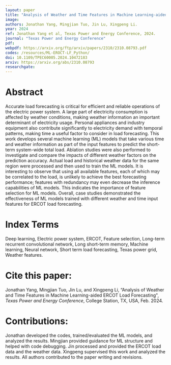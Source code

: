 ```yaml
---
layout: paper
title: "Analysis of Weather and Time Features in Machine Learning-aided ERCOT Load Forecasting"
image: 
authors: Jonathan Yang, Mingjian Tuo, Jin Lu, Xingpeng Li.
year: 2024
ref: Jonathan Yang et al, Texas Power and Energy Conference, 2024.  
journal: "Texas Power and Energy Conference"
pdf: 
webpdf: https://arxiv.org/ftp/arxiv/papers/2310/2310.08793.pdf
codes: /resources/ML-EROCT-LF_Python/
doi: 10.1109/TPEC60005.2024.10472183
arxiv: https://arxiv.org/abs/2310.08793
researchgate: 
---
```


# Abstract
Accurate load forecasting is critical for efficient and reliable operations of the electric power system. A large part of electricity consumption is affected by weather conditions, making weather information an important determinant of electricity usage. Personal appliances and industry equipment also contribute significantly to electricity demand with temporal patterns, making time a useful factor to consider in load forecasting. This work develops several machine learning (ML) models that take various time and weather information as part of the input features to predict the short-term system-wide total load. Ablation studies were also performed to investigate and compare the impacts of different weather factors on the prediction accuracy. Actual load and historical weather data for the same region were processed and then used to train the ML models. It is interesting to observe that using all available features, each of which may be correlated to the load, is unlikely to achieve the best forecasting performance; features with redundancy may even decrease the inference capabilities of ML models. This indicates the importance of feature selection for ML models. Overall, case studies demonstrated the effectiveness of ML models trained with different weather and time input features for ERCOT load forecasting.

# Index Terms
Deep learning, Electric power system, ERCOT, Feature selection, Long-term recurrent convolutional network, Long short-term memory, Machine learning, Neural network, Short term load forecasting, Texas power grid, Weather features.

# Cite this paper:
Jonathan Yang, Mingjian Tuo, Jin Lu, and Xingpeng Li, “Analysis of Weather and Time Features in Machine Learning-aided ERCOT Load Forecasting", *Texas Power and Energy Conference*, College Station, TX, USA, Feb. 2024.

# Contributions:
Jonathan developed the codes, trained/evaluated the ML models, and analyzed the results. Mingjian provided guidance for ML structure and helped with code debugging. Jin processed and provided the ERCOT load data and the weather data. Xingpeng supervised this work and analyzed the results. All authors contributed to the paper writing and revisions.
